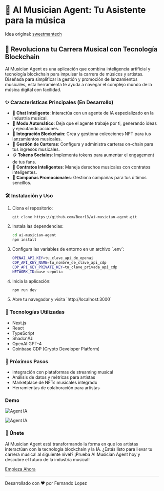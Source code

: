 # 🎵 AI Musician Agent: Tu Asistente para la música

Idea original: [sweetmantech](https://github.com/sweetmantech)

## 🚀 Revoluciona tu Carrera Musical con Tecnología Blockchain

AI Musician Agent es una aplicación que combina inteligencia artificial y tecnología blockchain para impulsar la carrera de músicos y artistas. Diseñada para simplificar la gestión y promoción de lanzamientos musicales, esta herramienta te ayuda a navegar el complejo mundo de la música digital con facilidad.

### ✨ Características Principales (En Desarrollo)

- 🤖 **Chat Inteligente**: Interactúa con un agente de IA especializado en la industria musical.
- 🎹 **Modo Automático**: Deja que el agente trabaje por ti, generando ideas y ejecutando acciones.
- 🔗 **Integración Blockchain**: Crea y gestiona colecciones NFT para tus lanzamientos musicales.
- 💼 **Gestión de Carteras**: Configura y administra carteras on-chain para tus ingresos musicales.
- 🪙 **Tokens Sociales**: Implementa tokens para aumentar el engagement de tus fans.
- 📜 **Contratos Inteligentes**: Maneja derechos musicales con contratos inteligentes.
- 🚀 **Campañas Promocionales**: Gestiona campañas para tus últimos sencillos.

### 🛠 Instalación y Uso

1. Clona el repositorio:

   ```shg
   git clone https://github.com/Beor18/ai-musician-agent.git
   ```

2. Instala las dependencias:

   ```sh
   cd ai-musician-agent
   npm install
   ```

3. Configura las variables de entorno en un archivo \`.env\`:

   ```sh
   OPENAI_API_KEY=tu_clave_api_de_openai
   CDP_API_KEY_NAME=tu_nombre_de_clave_api_cdp
   CDP_API_KEY_PRIVATE_KEY=tu_clave_privada_api_cdp
   NETWORK_ID=base-sepolia
   ```

4. Inicia la aplicación:

   ```sh
   npm run dev
   ```

5. Abre tu navegador y visita \`http://localhost:3000\`

### 🔧 Tecnologías Utilizadas

- Next.js
- React
- TypeScript
- Shadcn/UI
- OpenAI GPT-4
- Coinbase CDP (Crypto Developer Platform)

### 🔮 Próximos Pasos

- Integración con plataformas de streaming musical
- Análisis de datos y métricas para artistas
- Marketplace de NFTs musicales integrado
- Herramientas de colaboración para artistas

### Demo

![Agent IA](https://cdn.discordapp.com/attachments/968657906184642630/1327353184091508777/image.png?ex=6782c17c&is=67816ffc&hm=403fd1a9e0031e6001da8616021a6408343ea70b5daa9a451171ef8b818c1eb9&)

![Agent IA](https://cdn.discordapp.com/attachments/968657906184642630/1327353184645025902/image.png?ex=6782c17c&is=67816ffc&hm=185d72cc3a30ce2ec0a84668b0d72f4be30e4dd591f17b48e3a4ff611fe5ec6c&)

### 🤝 Únete

AI Musician Agent está transformando la forma en que los artistas interactúan con la tecnología blockchain y la IA.
¿Estás listo para llevar tu carrera musical al siguiente nivel?
¡Prueba AI Musician Agent hoy y descubre el futuro de la industria musical!

[Empieza Ahora](https://github.com/Beor18/ai-musician-agent)

---

Desarrollado con ❤️ por Fernando Lopez

